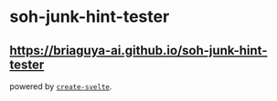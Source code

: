 # soh-junk-hint-tester

## https://briaguya-ai.github.io/soh-junk-hint-tester

powered by [`create-svelte`](https://github.com/sveltejs/kit/tree/master/packages/create-svelte).
